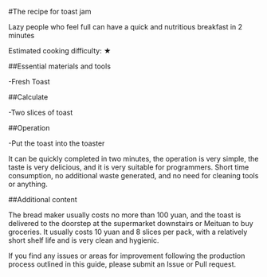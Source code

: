 #The recipe for toast jam

Lazy people who feel full can have a quick and nutritious breakfast in 2 minutes

Estimated cooking difficulty: ★

##Essential materials and tools

-Fresh Toast

##Calculate

-Two slices of toast

##Operation

-Put the toast into the toaster

It can be quickly completed in two minutes, the operation is very simple, the taste is very delicious, and it is very suitable for programmers. Short time consumption, no additional waste generated, and no need for cleaning tools or anything.

##Additional content

The bread maker usually costs no more than 100 yuan, and the toast is delivered to the doorstep at the supermarket downstairs or Meituan to buy groceries. It usually costs 10 yuan and 8 slices per pack, with a relatively short shelf life and is very clean and hygienic.

If you find any issues or areas for improvement following the production process outlined in this guide, please submit an Issue or Pull request.